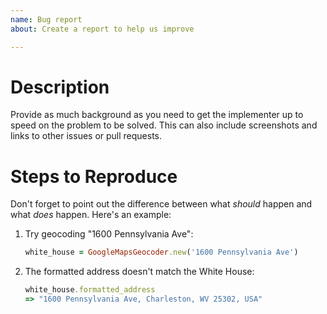 ```yaml
---
name: Bug report
about: Create a report to help us improve

---
```


# Description

Provide as much background as you need to get the implementer up to speed on the problem to be solved. This can also include screenshots and links to other issues or pull requests.

# Steps to Reproduce

Don't forget to point out the difference between what *should* happen and what *does* happen. Here's an example:

1. Try geocoding "1600 Pennsylvania Ave":
    ```ruby
    white_house = GoogleMapsGeocoder.new('1600 Pennsylvania Ave')
    ```
2. The formatted address doesn't match the White House:
   ```ruby
   white_house.formatted_address
   => "1600 Pennsylvania Ave, Charleston, WV 25302, USA"
   ```
